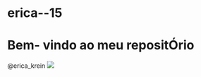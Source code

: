 # erica--15
# Bem- vindo ao meu repositÓrio
@erica_krein 
![](https://media1.tenor.com/m/FDk5XJ4zSZQAAAAC/kawaii-love.gif)
